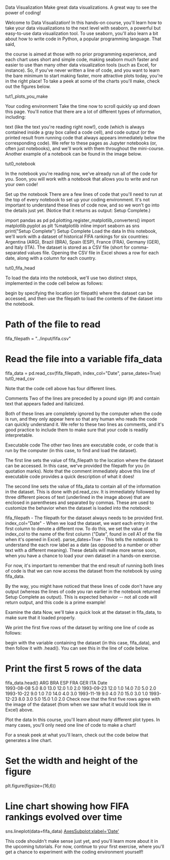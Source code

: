 Data Visualization
Make great data visualizations. A great way to see the power of coding!

Welcome to Data Visualization!
In this hands-on course, you'll learn how to take your data visualizations to the next level with seaborn, a powerful but easy-to-use data visualization tool. To use seaborn, you'll also learn a bit about how to write code in Python, a popular programming language. That said,

the course is aimed at those with no prior programming experience, and
each chart uses short and simple code, making seaborn much faster and easier to use than many other data visualization tools (such as Excel, for instance).
So, if you've never written a line of code, and you want to learn the bare minimum to start making faster, more attractive plots today, you're in the right place! To take a peek at some of the charts you'll make, check out the figures below.

tut1_plots_you_make

Your coding environment
Take the time now to scroll quickly up and down this page. You'll notice that there are a lot of different types of information, including:

text (like the text you're reading right now!),
code (which is always contained inside a gray box called a code cell), and
code output (or the printed result from running code that always appears immediately below the corresponding code).
We refer to these pages as Jupyter notebooks (or, often just notebooks), and we'll work with them throughout the mini-course. Another example of a notebook can be found in the image below.

tut0_notebook

In the notebook you're reading now, we've already run all of the code for you. Soon, you will work with a notebook that allows you to write and run your own code!

Set up the notebook
There are a few lines of code that you'll need to run at the top of every notebook to set up your coding environment. It's not important to understand these lines of code now, and so we won't go into the details just yet. (Notice that it returns as output: Setup Complete.)

import pandas as pd
pd.plotting.register_matplotlib_converters()
import matplotlib.pyplot as plt
%matplotlib inline
import seaborn as sns
print("Setup Complete")
Setup Complete
Load the data
In this notebook, we'll work with a dataset of historical FIFA rankings for six countries: Argentina (ARG), Brazil (BRA), Spain (ESP), France (FRA), Germany (GER), and Italy (ITA). The dataset is stored as a CSV file (short for comma-separated values file. Opening the CSV file in Excel shows a row for each date, along with a column for each country.

tut0_fifa_head

To load the data into the notebook, we'll use two distinct steps, implemented in the code cell below as follows:

begin by specifying the location (or filepath) where the dataset can be accessed, and then
use the filepath to load the contents of the dataset into the notebook.
# Path of the file to read
fifa_filepath = "../input/fifa.csv"

# Read the file into a variable fifa_data
fifa_data = pd.read_csv(fifa_filepath, index_col="Date", parse_dates=True)
tut0_read_csv

Note that the code cell above has four different lines.

Comments
Two of the lines are preceded by a pound sign (#) and contain text that appears faded and italicized.

Both of these lines are completely ignored by the computer when the code is run, and they only appear here so that any human who reads the code can quickly understand it. We refer to these two lines as comments, and it's good practice to include them to make sure that your code is readily interpretable.

Executable code
The other two lines are executable code, or code that is run by the computer (in this case, to find and load the dataset).

The first line sets the value of fifa_filepath to the location where the dataset can be accessed. In this case, we've provided the filepath for you (in quotation marks). Note that the comment immediately above this line of executable code provides a quick description of what it does!

The second line sets the value of fifa_data to contain all of the information in the dataset. This is done with pd.read_csv. It is immediately followed by three different pieces of text (underlined in the image above) that are enclosed in parentheses and separated by commas. These are used to customize the behavior when the dataset is loaded into the notebook:

fifa_filepath - The filepath for the dataset always needs to be provided first.
index_col="Date" - When we load the dataset, we want each entry in the first column to denote a different row. To do this, we set the value of index_col to the name of the first column ("Date", found in cell A1 of the file when it's opened in Excel).
parse_dates=True - This tells the notebook to understand the each row label as a date (as opposed to a number or other text with a different meaning).
These details will make more sense soon, when you have a chance to load your own dataset in a hands-on exercise.

For now, it's important to remember that the end result of running both lines of code is that we can now access the dataset from the notebook by using fifa_data.

By the way, you might have noticed that these lines of code don't have any output (whereas the lines of code you ran earlier in the notebook returned Setup Complete as output). This is expected behavior -- not all code will return output, and this code is a prime example!

Examine the data
Now, we'll take a quick look at the dataset in fifa_data, to make sure that it loaded properly.

We print the first five rows of the dataset by writing one line of code as follows:

begin with the variable containing the dataset (in this case, fifa_data), and then
follow it with .head().
You can see this in the line of code below.

# Print the first 5 rows of the data
fifa_data.head()
ARG	BRA	ESP	FRA	GER	ITA
Date						
1993-08-08	5.0	8.0	13.0	12.0	1.0	2.0
1993-09-23	12.0	1.0	14.0	7.0	5.0	2.0
1993-10-22	9.0	1.0	7.0	14.0	4.0	3.0
1993-11-19	9.0	4.0	7.0	15.0	3.0	1.0
1993-12-23	8.0	3.0	5.0	15.0	1.0	2.0
Check now that the first five rows agree with the image of the dataset (from when we saw what it would look like in Excel) above.

Plot the data
In this course, you'll learn about many different plot types. In many cases, you'll only need one line of code to make a chart!

For a sneak peek at what you'll learn, check out the code below that generates a line chart.

# Set the width and height of the figure
plt.figure(figsize=(16,6))

# Line chart showing how FIFA rankings evolved over time 
sns.lineplot(data=fifa_data)
<AxesSubplot:xlabel='Date'>

This code shouldn't make sense just yet, and you'll learn more about it in the upcoming tutorials. For now, continue to your first exercise, where you'll get a chance to experiment with the coding environment yourself!